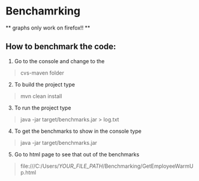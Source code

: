 
# Benchamrking

** graphs only work on firefox!! ** 

## How to benchmark the code: 
1. Go to the console and change to the 
> cvs-maven folder 
2. To build the project type 
> mvn clean install 
3. To run the project type 
> java -jar target/benchmarks.jar > log.txt 
4. To get the benchmarks to show in the console type 
> java -jar target/benchmarks.jar
5. Go to html page to see that out of the benchmarks
> file:///C:/Users/*YOUR_FILE_PATH*/Benchmarking/GetEmployeeWarmUp.html
